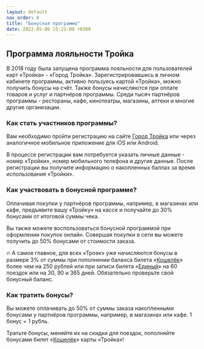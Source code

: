 ```yaml
---
layout: default
nav_order: 8
title: "Бонусная программа"
date: 2022-05-06 15:21:00 +0300
---
```


## Программа лояльности Тройка

В 2018 году была запущена программа лояльности для пользователей карт «Тройка» - «Город Тройка».
Зарегистрировавшись в личном кабинете программы, активно пользуясь картой «Тройка»,
можно получить бонусы на счёт. Также бонусы начисляются при оплате товаров и услуг
и партнёров программы. Среди тысяч партнёров программы - рестораны, кафе, кинотеатры, магазины, аптеки и
многие другие организации.

### Как стать участников программы?

Вам необходимо пройти регистрацию на сайте [Город Тройка](https://gorodtroika.ru) или через аналогичное
мобильное приложение для iOS или Android.

В процессе регистрации вам потребуется указать личные данные - номер «Тройки», номер мобильного телефона
и другие данные. После регистрации вы получите информацию о накопленных баллах за время использования «Тройки».

### Как участвовать в бонусной программе?

Оплачивая покупки у партнёров программы, например, в магазинах или кафе, предъявите вашу «Тройку» на кассе
и получайте до 30% бонусами от итоговой суммы чека.

Вы также можете воспользоваться бонусной программой при оформлении покупок онлайн. Совершая покупки в сети
вы можете получить до 50% бонусами от стоимости заказа.

:fire: А самое главное, для всех «Троек» уже начисляются бонусы в размере 3% от суммы при пополнении баланса билета «[Кошелёк](/troika/tickets/purse/)»
более чем на 250 рублей или при записи билета «[Единый](/troika/tickets/single/)» на 60 поездок или на 30, 90 и 365 дней. Обязательно проверьте
свой бонусный баланс.

### Как тратить бонусы?

Вы можете оплачивать до 50% от суммы заказа накопленными бонусами у партнёров программы, например, в магазинах или кафе.
1 бонус = 1 рубль.

Тратьте бонусы, меняйте их на скидки для поездок, пополняйте бонусами билет «[Кошелёк](/troika/tickets/purse/)» карты «Тройка»!

